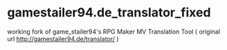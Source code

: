 # gamestailer94.de_translator_fixed
working fork of game_stailer94's RPG Maker MV Translation Tool ( original url http://gamestailer94.de/translator/ )
